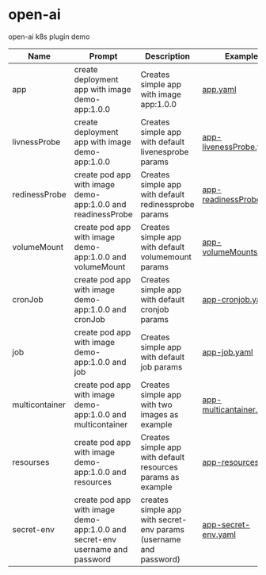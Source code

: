 # open-ai
open-ai k8s plugin demo

| Name | Prompt | Description   | Example   |
|---   |---     |---            |---        |
|app    | create deployment app with image demo-app:1.0.0 | Creates simple app with image app:1.0.0               |[app.yaml](/yaml/app.yaml)           |
|livnessProbe| create deployment app with image demo-app:1.0.0 | Creates simple app with default livenesprobe params|[app-livenessProbe.yaml](/yaml/app-livenessProbe.yaml)    |
|redinessProbe  |create pod app with image demo-app:1.0.0 and readinessProbe | Creates simple app with default redinessprobe params | [app-readinessProbe.yaml](/yaml/app-readinessProbe.yaml)|
|volumeMount| create pod app with image demo-app:1.0.0 and volumeMount | Creates simple app with default volumemount params | [app-volumeMounts.yaml](/yaml/app-volumeMounts.yaml)|
|cronJob| create pod app with image demo-app:1.0.0 and cronJob | Creates simple app with default cronjob params |[app-cronjob.yaml](/yaml/app-cronjob.yaml)|
|job| create pod app with image demo-app:1.0.0 and job | Creates simple app with default job params |[app-job.yaml](/yaml/app-job.yaml)|
|multicontainer| create pod app with image demo-app:1.0.0 and multicontainer |Creates simple app with two images as example|[app-multicantainer.yaml](/yaml/app-multicontainer.yaml)|
|resourses| create pod app with image demo-app:1.0.0 and resources |Creates simple app with default resources params as example| [app-resources.yaml](/yaml/app-resources.yaml)|
|secret-env| create pod app with image demo-app:1.0.0 and secret-env username and password | creates simple app with secret-env params (username and password)| [app-secret-env.yaml](/yaml/app-secret-env.yaml)|